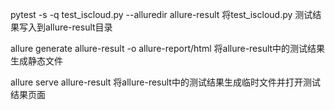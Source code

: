 pytest -s -q test_iscloud.py --alluredir allure-result
将test_iscloud.py 测试结果写入到allure-result目录

allure generate allure-result -o allure-report/html
将allure-result中的测试结果生成静态文件


allure serve allure-result
将allure-result中的测试结果生成临时文件并打开测试结果页面

